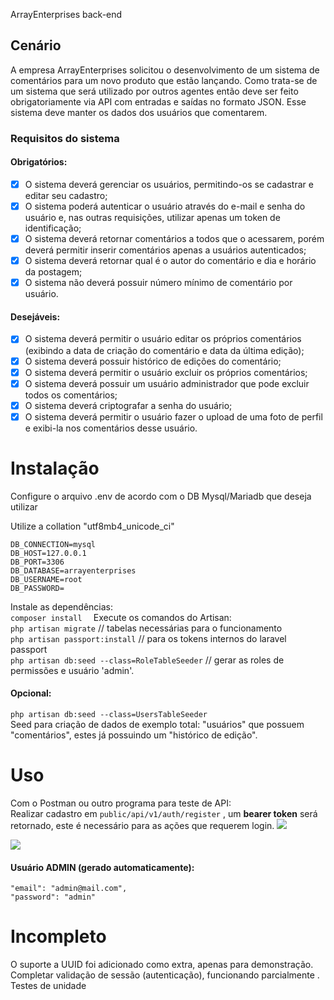 

ArrayEnterprises back-end
 
## Cenário
A empresa ArrayEnterprises solicitou o desenvolvimento de um sistema de comentários para um novo produto que estão lançando. Como trata-se de um sistema que será utilizado por outros agentes então deve ser feito obrigatoriamente via API com entradas e saídas no formato JSON. Esse sistema deve manter os dados dos usuários que comentarem.
### Requisitos do sistema
#### Obrigatórios:
- [x] O sistema deverá gerenciar os usuários, permitindo-os se cadastrar e editar seu cadastro;   
- [x] O sistema poderá autenticar o usuário através do e-mail e senha do usuário e, nas outras requisições, utilizar apenas um token de identificação;
- [x] O sistema deverá retornar comentários a todos que o acessarem, porém deverá permitir inserir comentários apenas a usuários autenticados;
- [x] O sistema deverá retornar qual é o autor do comentário e dia e horário da postagem;
- [x] O sistema não deverá possuir número mínimo de comentário por usuário.
#### Desejáveis:
- [x] O sistema deverá permitir o usuário editar os próprios comentários (exibindo a data de criação do comentário e data da última edição);
- [x] O sistema deverá possuir histórico de edições do comentário;
- [x] O sistema deverá permitir o usuário excluir os próprios comentários;
- [x] O sistema deverá possuir um usuário administrador que pode excluir todos os comentários;
- [x] O sistema deverá criptografar a senha do usuário;
- [x] O sistema deverá permitir o usuário fazer o upload de uma foto de perfil e exibi-la nos comentários desse usuário.

# Instalação
Configure o arquivo .env de acordo com o DB Mysql/Mariadb que deseja utilizar  

Utilize a collation  "utf8mb4_unicode_ci"  

    DB_CONNECTION=mysql
    DB_HOST=127.0.0.1
    DB_PORT=3306
    DB_DATABASE=arrayenterprises
    DB_USERNAME=root
    DB_PASSWORD=

Instale as dependências:  
`composer install  `
Execute os comandos do Artisan:  
`php artisan migrate` // tabelas necessárias para o funcionamento  
`php artisan passport:install` // para os tokens internos do laravel passport   
`php artisan db:seed --class=RoleTableSeeder` // gerar as roles de permissões e usuário 'admin'.  

####  Opcional:
`php artisan db:seed --class=UsersTableSeeder`  
Seed para criação de dados  de exemplo total: "usuários" que possuem "comentários", estes já possuindo um "histórico de edição". 

# Uso

Com o Postman ou outro programa para teste de API:  
Realizar cadastro em `public/api/v1/auth/register` ,  um **bearer token** será retornado, este é necessário para as ações  que requerem login.
![](https://i.imgur.com/9Pg4xdd.jpg)  
  
    
![](https://i.imgur.com/k0Vf1A5.jpg)  
####  Usuário ADMIN (gerado automaticamente):

   	"email": "admin@mail.com",
   	"password": "admin"



# Incompleto
O suporte a UUID foi adicionado como extra, apenas para demonstração.
Completar validação de sessão (autenticação), funcionando parcialmente .
Testes de unidade
